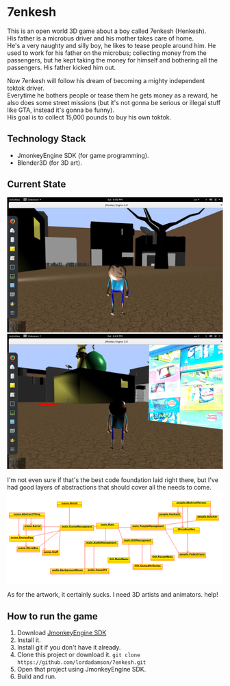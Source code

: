 # 7enkesh

This is an open world 3D game about a boy called 7enkesh (Henkesh). <br />
His father is a microbus driver and his mother takes care of home. <br />
He's a very naughty and silly boy, he likes to tease people around him. He used to work for his father on the microbus; collecting money from the passengers, but he kept taking the money for himself and bothering all the passengers. His father kicked him out. <br />

Now 7enkesh will follow his dream of becoming a mighty independent toktok driver. <br />
Everytime he bothers people or tease them he gets money as a reward, he also does some street missions (but it's not gonna be serious or illegal stuff like GTA, instead it's gonna be funny). <br />
His goal is to collect 15,000 pounds to buy his own toktok. <br />

## Technology Stack

* JmonkeyEngine SDK (for game programming).
* Blender3D (for 3D art).

## Current State
![Alt text](/Screenshot1.jpg?raw=true "1")
![Alt text](/Screenshot2.jpg?raw=true "1")


I'm not even sure if that's the best code foundation laid right there, but I've had good layers of abstractions that should cover all the needs to come. <br />
![Alt text](/7enkeshUML.png?raw=true "1")

As for the artwork, it certainly sucks. I need 3D artists and animators. help!

## How to run the game

1. Download [JmonkeyEngine SDK](http://jmonkeyengine.org/downloads/)
2. Install it.
3. Install git if you don't have it already.
4. Clone this project or download it. `git clone https://github.com/lordadamson/7enkesh.git`
5. Open that project using JmonkeyEngine SDK.
6. Build and run.
